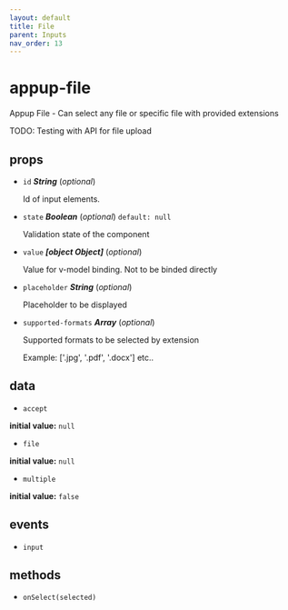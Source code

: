 ```yaml
---
layout: default
title: File
parent: Inputs
nav_order: 13
---
```


# appup-file 

Appup File - Can select any file or specific file with provided extensions

TODO: Testing with API for file upload 

## props 

- `id` ***String*** (*optional*) 

  Id of input elements. 

- `state` ***Boolean*** (*optional*) `default: null` 

  Validation state of the component 

- `value` ***[object Object]*** (*optional*) 

  Value for v-model binding. Not to be binded directly 

- `placeholder` ***String*** (*optional*) 

  Placeholder to be displayed 

- `supported-formats` ***Array*** (*optional*) 

  Supported formats to be selected by extension
  
  Example: ['.jpg', '.pdf', '.docx'] etc.. 

## data 

- `accept` 

**initial value:** `null` 

- `file` 

**initial value:** `null` 

- `multiple` 

**initial value:** `false` 

## events 

- `input` 

## methods 

- `onSelect(selected)` 


